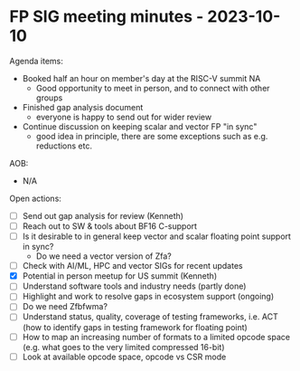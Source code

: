 # FP SIG meeting minutes - 2023-10-10

Agenda items:
- Booked half an hour on member's day at the RISC-V summit NA
    - Good opportunity to meet in person, and to connect with other groups
- Finished gap analysis document
    - everyone is happy to send out for wider review
- Continue discussion on keeping scalar and vector FP "in sync"
    - good idea in principle, there are some exceptions such as e.g. reductions etc.

AOB:
- N/A

Open actions:
- [ ] Send out gap analysis for review (Kenneth)
- [ ] Reach out to SW & tools about BF16 C-support
- [ ] Is it desirable to in general keep vector and scalar floating point support in sync?
    - Do we need a vector version of Zfa?
- [ ] Check with AI/ML, HPC and vector SIGs for recent updates
- [x] Potential in person meetup for US summit (Kenneth)
- [ ] Understand software tools and industry needs (partly done)
- [ ] Highlight and work to resolve gaps in ecosystem support (ongoing)
- [ ] Do we need Zfbfwma?
- [ ] Understand status, quality, coverage of testing frameworks, i.e. ACT (how to identify gaps in testing framework for floating point)
- [ ] How to map an increasing number of formats to a limited opcode space (e.g. what goes to the very limited compressed 16-bit)
- [ ] Look at available opcode space, opcode vs CSR mode
